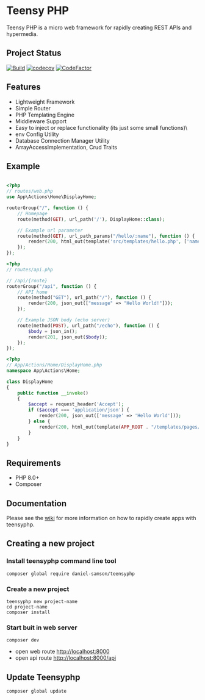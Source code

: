 # Teensy PHP

Teensy PHP is a micro web framework for rapidly creating REST APIs and hypermedia.

## Project Status
[![Build](https://github.com/daniel-samson/teensyphp/actions/workflows/php.yml/badge.svg)](https://github.com/daniel-samson/teensyphp/actions/workflows/php.yml)
[![codecov](https://codecov.io/gh/daniel-samson/teensyphp/branch/main/graph/badge.svg?token=oJv9JF2p1J)](https://codecov.io/gh/daniel-samson/teensyphp)
[![CodeFactor](https://www.codefactor.io/repository/github/daniel-samson/teensyphp/badge)](https://www.codefactor.io/repository/github/daniel-samson/teensyphp)


## Features
- Lightweight Framework
- Simple Router
- PHP Templating Engine
- Middleware Support
- Easy to inject or replace functionality (its just some small functions)\
- env Config Utility
- Database Connection Manager Utility
- ArrayAccessImplementation, Crud Traits


## Example
```php

<?php
// routes/web.php
use App\Actions\Home\DisplayHome;

routerGroup("/", function () {
    // Homepage
    route(method(GET), url_path('/'), DisplayHome::class);

    // Example url parameter
    route(method(GET), url_path_params("/hello/:name"), function () {
        render(200, html_out(template('src/templates/hello.php', ['name' => $_GET[':name']])));
    });
});
```

```php
<?php
// routes/api.php

// /api/{route}
routerGroup("/api", function () {
    // API home
    route(method("GET"), url_path("/"), function () {
        render(200, json_out(["message" => "Hello World!"]));
    });

    // Example JSON body (echo server)
    route(method(POST), url_path("/echo"), function () {
        $body = json_in();
        render(201, json_out($body));
    });
});
```

```php
<?php
// App/Actions/Home/DisplayHome.php
namespace App\Actions\Home;

class DisplayHome
{
    public function __invoke()
    {
        $accept = request_header('Accept');
        if ($accept === 'application/json') {
            render(200, json_out(['message' => 'Hello World']));
        } else {
            render(200, html_out(template(APP_ROOT . "/templates/pages/home.php", [])));
        }
    }
}
```

## Requirements
- PHP 8.0+
- Composer

## Documentation
Please see the [wiki](https://github.com/daniel-samson/teensyphp/wiki) for more information on how to rapidly create apps with teensyphp.

## Creating a new project

### Install teensyphp command line tool

```shell
composer global require daniel-samson/teensyphp
```

### Create a new project

```shell
teensyphp new project-name
cd project-name
composer install
```

### Start buit in web server

```shell
composer dev
```

- open web route [http://localhost:8000](http://localhost:8000)
- open api route [http://localhost:8000/api](http://localhost:8000/api)

## Update Teensyphp

```shell
composer global update
```
